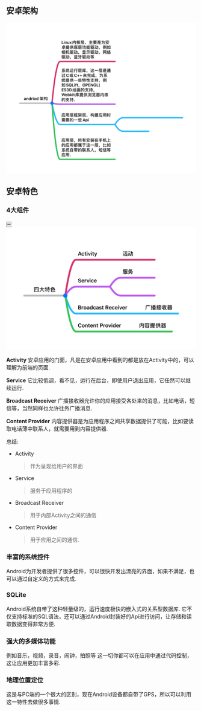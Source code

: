## 安卓架构
![avatar](./jiagou.jpeg)

## 安卓特色

### 4大组件

￼![avatar](./Activity.jpeg)


**Activity** 安卓应用的门面，凡是在安卓应用中看到的都是放在Activity中的，可以理解为前端的页面.

**Service** 它比较低调，看不见，运行在后台，即使用户退出应用，它任然可以继续运行.

**Broadcast Receiver** 广播接收器允许你的应用接受各处来的消息，比如电话，短信等，当然同样也允许往外广播消息.

**Content Provider** 内容提供器是为应用程序之间共享数据提供了可能，比如要读取电话薄中联系人，就需要用到内容提供器.

总结:

*   Activity
    >   作为呈现给用户的界面
*   Service
    >   服务于应用程序的
*   Broadcast Receiver
    >   用于内部Activity之间的通信
*   Content Provider
    >   用于应用之间的通信.


### 丰富的系统控件

Android为开发者提供了很多控件，可以很快开发出漂亮的界面，如果不满足，也可以通过自定义的方式来完成.

### SQLite
Android系统自带了这种轻量级的，运行速度极快的嵌入式的关系型数据库. 它不仅支持标准的SQL语法，还可以通过Android封装好的Api进行访问，让存储和读取数据变得非常方便.

### 强大的多媒体功能
例如音乐，视频，录音，闹钟，拍照等
这一切你都可以在应用中通过代码控制，这让应用更加丰富多彩.

### 地理位置定位
这是与PC端的一个很大的区别，现在Android设备都自带了GPS，所以可以利用这一特性去做很多事情.